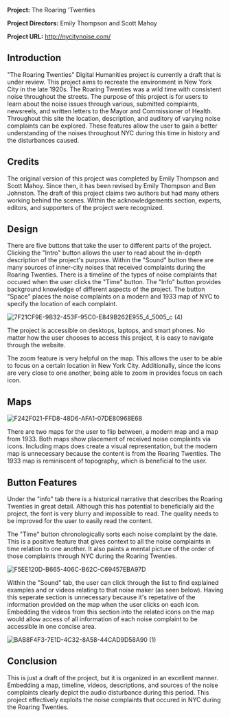 **Project:** The Roaring 'Twenties

**Project Directors:** Emily Thompson and Scott Mahoy

**Project URL:** http://nycitynoise.com/

## Introduction
"The Roaring Twenties" Digital Humanities project is currently a draft that is under review. This project aims to recreate the environment in New York City in the late 1920s. The Roaring Twenties was a wild time with consistent noise throughout the streets. The purpose of this project is for users to learn about the noise issues through various, submitted complaints, newsreels, and written letters to the Mayor and Commissioner of Health. Throughout this site the location, description, and auditory of varying noise complaints can be explored. These features allow the user to gain a better understanding of the noises throughout NYC during this time in history and the disturbances caused.

## Credits
The original version of this project was completed by Emily Thompson and Scott Mahoy. Since then, it has been revised by Emily Thompson and Ben Johnston. The draft of this project claims two authors but had many others working behind the scenes. Within the acknowledgements section, experts, editors, and supporters of the project were recognized.



## Design
There are five buttons that take the user to different parts of the project. Clicking the "Intro" button allows the user to read about the in-depth description of the project's purpose. Within the "Sound" button there are many sources of inner-city noises that received complaints during the Roaring Twenties. There is a timeline of the types of noise complaints that occured when the user clicks the "Time" button. The "Info" button provides background knowledge of different aspects of the project. The button "Space" places the noise complaints on a modern and 1933 map of NYC to specify the location of each complaint.

![7F21CF9E-9B32-453F-95C0-E849B262E955_4_5005_c (4)](https://user-images.githubusercontent.com/89557769/138565801-ae1d07af-33cd-4baf-9077-21b447acdd84.jpg)

The project is accessible on desktops, laptops, and smart phones. No matter how the user chooses to access this project, it is easy to navigate through the website. 

The zoom feature is very helpful on the map. This allows the user to be able to focus on a certain location in New York City. Additionally, since the icons are very close to one another, being able to zoom in provides focus on each icon.

## Maps
![F242F021-FFD8-48D6-AFA1-07DE80968E68](https://user-images.githubusercontent.com/89557769/138565967-e232434a-aaba-473e-9a07-5cbee838d421.jpg)

There are two maps for the user to flip between, a modern map and a map from 1933. Both maps show placement of received noise complaints via icons. Including maps does create a visual representation, but the modern map is unnecessary because the content is from the Roaring Twenties. The 1933 map is reminiscent of topography, which is beneficial to the user.

## Button Features
Under the "info" tab there is a historical narrative that describes the Roaring Twenties in great detail. Although this has potential to beneficially aid the project, the font is very blurry and impossible to read. The quality needs to be improved for the user to easily read the content.

The "Time" button chronologically sorts each noise complaint by the date. This is a positive feature that gives context to all the noise complaints in time relation to one another. It also paints a mental picture of the order of those complaints through NYC during the Roaring Twenties.

![F5EE120D-B665-406C-B62C-C69457EBA97D](https://user-images.githubusercontent.com/89557769/138566010-4d074f3c-116f-45a9-ba0e-10564a30f03a.jpg)

Within the "Sound" tab, the user can click through the list to find explained examples and or videos relating to that noise maker (as seen below). Having this seperate section is unnecessary because it's repetative of the information provided on the map when the user clicks on each icon. Embedding the videos from this section into the related icons on the map would allow access of all information of each noise complaint to be accessible in one concise area.

![BAB8F4F3-7E1D-4C32-8A58-44CAD9D58A90 (1)](https://user-images.githubusercontent.com/89557769/138566084-dd0f83c1-fae6-470b-b9d8-adcf5c0adb0b.jpg)

## Conclusion
This is just a draft of the project, but it is organized in an excellent manner. Embedding a map, timeline, videos, descriptions, and sources of the noise complaints clearly depict the audio disturbance during this period. This project effectively exploits the noise complaints that occured in NYC during the Roaring Twenties.
